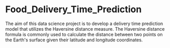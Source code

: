 # Food_Delivery_Time_Prediction
The aim of this data science project is to develop a delivery time prediction model that utilizes the Haversine distance measure. The Haversine distance formula is commonly used to calculate the distance between two points on the Earth's surface given their latitude and longitude coordinates. 
